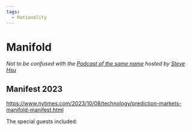 ```yaml
---
tags:
  - Rationality
---
```


# Manifold
_Not to be confused with the [Podcast of the same name](https://www.manifold1.com/about) hosted by [Steve Hsu](../Cartography/Cognitia/Information%20Processing.md)_

## Manifest 2023

https://www.nytimes.com/2023/10/08/technology/prediction-markets-manifold-manifest.html

The special guests included:

